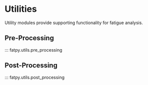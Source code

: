 # Utilities

Utility modules provide supporting functionality for fatigue analysis.

## Pre-Processing

::: fatpy.utils.pre_processing

## Post-Processing

::: fatpy.utils.post_processing
